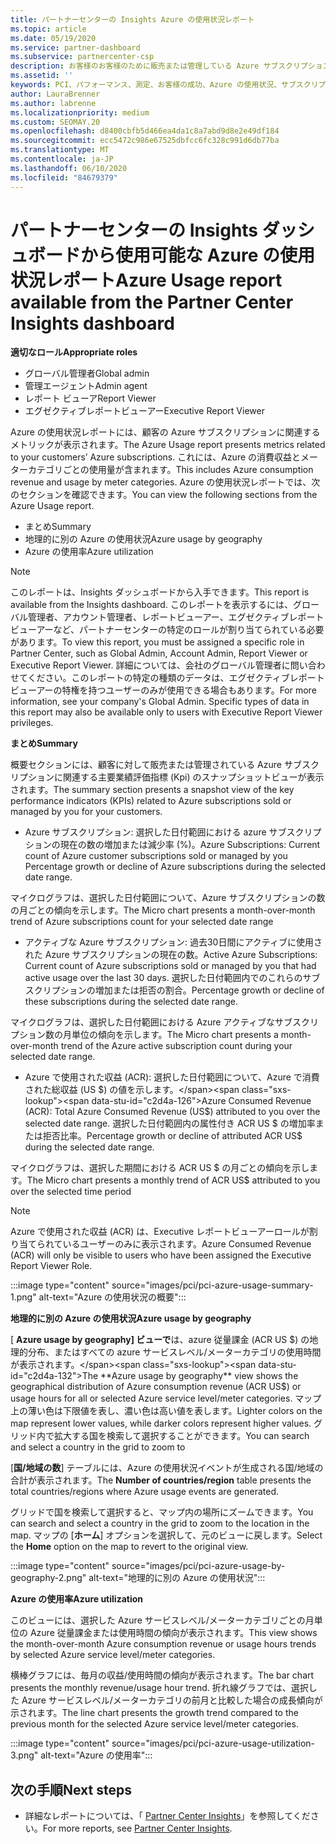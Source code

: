 ```yaml
---
title: パートナーセンターの Insights Azure の使用状況レポート
ms.topic: article
ms.date: 05/19/2020
ms.service: partner-dashboard
ms.subservice: partnercenter-csp
description: お客様のお客様のために販売または管理している Azure サブスクリプションの使用状況について、お客様がどのように改善できるかをご確認ください。
ms.assetid: ''
keywords: PCI、パフォーマンス、測定、お客様の成功、Azure の使用状況、サブスクリプション、分析、レポート
author: LauraBrenner
ms.author: labrenne
ms.localizationpriority: medium
ms.custom: SEOMAY.20
ms.openlocfilehash: d8400cbfb5d466ea4da1c8a7abd9d8e2e49df184
ms.sourcegitcommit: ecc5472c986e67525dbfcc6fc328c991d6db77ba
ms.translationtype: MT
ms.contentlocale: ja-JP
ms.lasthandoff: 06/10/2020
ms.locfileid: "84679379"
---
```

# <a name="azure-usage-report-available-from-the-partner-center-insights-dashboard"></a><span data-ttu-id="c2d4a-104">パートナーセンターの Insights ダッシュボードから使用可能な Azure の使用状況レポート</span><span class="sxs-lookup"><span data-stu-id="c2d4a-104">Azure Usage report available from the Partner Center Insights dashboard</span></span>

<span data-ttu-id="c2d4a-105">**適切なロール**</span><span class="sxs-lookup"><span data-stu-id="c2d4a-105">**Appropriate roles**</span></span>
- <span data-ttu-id="c2d4a-106">グローバル管理者</span><span class="sxs-lookup"><span data-stu-id="c2d4a-106">Global admin</span></span>
- <span data-ttu-id="c2d4a-107">管理エージェント</span><span class="sxs-lookup"><span data-stu-id="c2d4a-107">Admin agent</span></span>
- <span data-ttu-id="c2d4a-108">レポート ビューア</span><span class="sxs-lookup"><span data-stu-id="c2d4a-108">Report Viewer</span></span>
- <span data-ttu-id="c2d4a-109">エグゼクティブレポートビューアー</span><span class="sxs-lookup"><span data-stu-id="c2d4a-109">Executive Report Viewer</span></span>

<span data-ttu-id="c2d4a-110">Azure の使用状況レポートには、顧客の Azure サブスクリプションに関連するメトリックが表示されます。</span><span class="sxs-lookup"><span data-stu-id="c2d4a-110">The Azure Usage report presents metrics related to your customers’ Azure subscriptions.</span></span> <span data-ttu-id="c2d4a-111">これには、Azure の消費収益とメーターカテゴリごとの使用量が含まれます。</span><span class="sxs-lookup"><span data-stu-id="c2d4a-111">This includes Azure consumption revenue and usage by meter categories.</span></span> <span data-ttu-id="c2d4a-112">Azure の使用状況レポートでは、次のセクションを確認できます。</span><span class="sxs-lookup"><span data-stu-id="c2d4a-112">You can view the following sections from the Azure Usage report.</span></span>

- <span data-ttu-id="c2d4a-113">まとめ</span><span class="sxs-lookup"><span data-stu-id="c2d4a-113">Summary</span></span>
- <span data-ttu-id="c2d4a-114">地理的に別の Azure の使用状況</span><span class="sxs-lookup"><span data-stu-id="c2d4a-114">Azure usage by geography</span></span>
- <span data-ttu-id="c2d4a-115">Azure の使用率</span><span class="sxs-lookup"><span data-stu-id="c2d4a-115">Azure utilization</span></span>

 > [!NOTE]
 > <span data-ttu-id="c2d4a-116">このレポートは、Insights ダッシュボードから入手できます。</span><span class="sxs-lookup"><span data-stu-id="c2d4a-116">This report is available from the Insights dashboard.</span></span> <span data-ttu-id="c2d4a-117">このレポートを表示するには、グローバル管理者、アカウント管理者、レポートビューアー、エグゼクティブレポートビューアーなど、パートナーセンターの特定のロールが割り当てられている必要があります。</span><span class="sxs-lookup"><span data-stu-id="c2d4a-117">To view this report, you must be assigned a specific role in Partner Center, such as Global Admin, Account Admin, Report Viewer or Executive Report Viewer.</span></span> <span data-ttu-id="c2d4a-118">詳細については、会社のグローバル管理者に問い合わせてください。このレポートの特定の種類のデータは、エグゼクティブレポートビューアーの特権を持つユーザーのみが使用できる場合もあります。</span><span class="sxs-lookup"><span data-stu-id="c2d4a-118">For more information, see your company's Global Admin. Specific types of data in this report may also be available only to users with Executive Report Viewer privileges.</span></span>

<span data-ttu-id="c2d4a-119">**まとめ**</span><span class="sxs-lookup"><span data-stu-id="c2d4a-119">**Summary**</span></span>

<span data-ttu-id="c2d4a-120">概要セクションには、顧客に対して販売または管理されている Azure サブスクリプションに関連する主要業績評価指標 (Kpi) のスナップショットビューが表示されます。</span><span class="sxs-lookup"><span data-stu-id="c2d4a-120">The summary section presents a snapshot view of the key performance indicators (KPIs) related to Azure subscriptions sold or managed by you for your customers.</span></span>  

- <span data-ttu-id="c2d4a-121">Azure サブスクリプション: 選択した日付範囲における azure サブスクリプションの現在の数の増加または減少率 (%)。</span><span class="sxs-lookup"><span data-stu-id="c2d4a-121">Azure Subscriptions: Current count of Azure customer subscriptions sold or managed by you Percentage growth or decline of Azure subscriptions during the selected date range.</span></span>

<span data-ttu-id="c2d4a-122">マイクログラフは、選択した日付範囲について、Azure サブスクリプションの数の月ごとの傾向を示します。</span><span class="sxs-lookup"><span data-stu-id="c2d4a-122">The Micro chart presents a month-over-month trend of Azure subscriptions count for your selected date range</span></span>
- <span data-ttu-id="c2d4a-123">アクティブな Azure サブスクリプション: 過去30日間にアクティブに使用された Azure サブスクリプションの現在の数。</span><span class="sxs-lookup"><span data-stu-id="c2d4a-123">Active Azure Subscriptions: Current count of Azure subscriptions sold or managed by you that had active usage over the last 30 days.</span></span>
<span data-ttu-id="c2d4a-124">選択した日付範囲内でのこれらのサブスクリプションの増加または拒否の割合。</span><span class="sxs-lookup"><span data-stu-id="c2d4a-124">Percentage growth or decline of these subscriptions during the selected date range.</span></span>

<span data-ttu-id="c2d4a-125">マイクログラフは、選択した日付範囲における Azure アクティブなサブスクリプション数の月単位の傾向を示します。</span><span class="sxs-lookup"><span data-stu-id="c2d4a-125">The Micro chart presents a month-over-month trend of the Azure active subscription count during your selected date range.</span></span>

- <span data-ttu-id="c2d4a-126">Azure で使用された収益 (ACR): 選択した日付範囲について、Azure で消費された総収益 (US $) の値を示します。</span><span class="sxs-lookup"><span data-stu-id="c2d4a-126">Azure Consumed Revenue (ACR): Total Azure Consumed Revenue (US$) attributed to you over the selected date range.</span></span>
<span data-ttu-id="c2d4a-127">選択した日付範囲内の属性付き ACR US $ の増加率または拒否比率。</span><span class="sxs-lookup"><span data-stu-id="c2d4a-127">Percentage growth or decline of attributed ACR US$ during the selected date range.</span></span> 

<span data-ttu-id="c2d4a-128">マイクログラフは、選択した期間における ACR US $ の月ごとの傾向を示します。</span><span class="sxs-lookup"><span data-stu-id="c2d4a-128">The Micro chart presents a monthly trend of ACR US$ attributed to you over the selected time period</span></span>


> [!NOTE]
 > <span data-ttu-id="c2d4a-129">Azure で使用された収益 (ACR) は、Executive レポートビューアーロールが割り当てられているユーザーのみに表示されます。</span><span class="sxs-lookup"><span data-stu-id="c2d4a-129">Azure Consumed Revenue (ACR) will only be visible to users who have been assigned the Executive Report Viewer Role.</span></span>

:::image type="content" source="images/pci/pci-azure-usage-summary-1.png" alt-text="Azure の使用状況の概要":::

<span data-ttu-id="c2d4a-131">**地理的に別の Azure の使用状況**</span><span class="sxs-lookup"><span data-stu-id="c2d4a-131">**Azure usage by geography**</span></span>

<span data-ttu-id="c2d4a-132">[ **Azure usage by geography] ビューで**は、azure 従量課金 (ACR US $) の地理的分布、またはすべての azure サービスレベル/メーターカテゴリの使用時間が表示されます。</span><span class="sxs-lookup"><span data-stu-id="c2d4a-132">The **Azure usage by geography** view shows the geographical distribution of Azure consumption revenue (ACR US$) or usage hours for all or selected Azure service level/meter categories.</span></span> <span data-ttu-id="c2d4a-133">マップ上の薄い色は下限値を表し、濃い色は高い値を表します。</span><span class="sxs-lookup"><span data-stu-id="c2d4a-133">Lighter colors on the map represent lower values, while darker colors represent higher values.</span></span> <span data-ttu-id="c2d4a-134">グリッド内で拡大する国を検索して選択することができます。</span><span class="sxs-lookup"><span data-stu-id="c2d4a-134">You can search and select a country in the grid to zoom to</span></span> 

<span data-ttu-id="c2d4a-135">[**国/地域の数**] テーブルには、Azure の使用状況イベントが生成される国/地域の合計が表示されます。</span><span class="sxs-lookup"><span data-stu-id="c2d4a-135">The **Number of countries/region** table presents the total countries/regions where Azure usage events are generated.</span></span>

<span data-ttu-id="c2d4a-136">グリッドで国を検索して選択すると、マップ内の場所にズームできます。</span><span class="sxs-lookup"><span data-stu-id="c2d4a-136">You can search and select a country in the grid to zoom to the location in the map.</span></span> <span data-ttu-id="c2d4a-137">マップの [**ホーム**] オプションを選択して、元のビューに戻します。</span><span class="sxs-lookup"><span data-stu-id="c2d4a-137">Select the **Home** option on the map to revert to the original view.</span></span>

:::image type="content" source="images/pci/pci-azure-usage-by-geography-2.png" alt-text="地理的に別の Azure の使用状況":::

<span data-ttu-id="c2d4a-139">**Azure の使用率**</span><span class="sxs-lookup"><span data-stu-id="c2d4a-139">**Azure utilization**</span></span>

<span data-ttu-id="c2d4a-140">このビューには、選択した Azure サービスレベル/メーターカテゴリごとの月単位の Azure 従量課金または使用時間の傾向が表示されます。</span><span class="sxs-lookup"><span data-stu-id="c2d4a-140">This view shows the month-over-month Azure consumption revenue or usage hours trends by selected Azure service level/meter categories.</span></span> 

<span data-ttu-id="c2d4a-141">横棒グラフには、毎月の収益/使用時間の傾向が表示されます。</span><span class="sxs-lookup"><span data-stu-id="c2d4a-141">The bar chart presents the monthly revenue/usage hour trend.</span></span> <span data-ttu-id="c2d4a-142">折れ線グラフでは、選択した Azure サービスレベル/メーターカテゴリの前月と比較した場合の成長傾向が示されます。</span><span class="sxs-lookup"><span data-stu-id="c2d4a-142">The line chart presents the growth trend compared to the previous month for the selected Azure service level/meter categories.</span></span>

:::image type="content" source="images/pci/pci-azure-usage-utilization-3.png" alt-text="Azure の使用率":::

## <a name="next-steps"></a><span data-ttu-id="c2d4a-144">次の手順</span><span class="sxs-lookup"><span data-stu-id="c2d4a-144">Next steps</span></span>

- <span data-ttu-id="c2d4a-145">詳細なレポートについては、「 [Partner Center Insights](partner-center-insights.md)」を参照してください。</span><span class="sxs-lookup"><span data-stu-id="c2d4a-145">For more reports, see [Partner Center Insights](partner-center-insights.md).</span></span>
